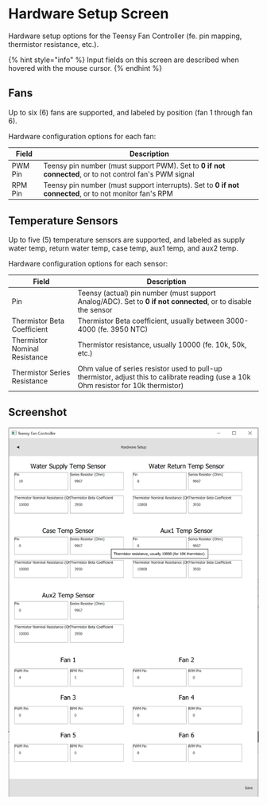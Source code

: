 # Hardware Setup Screen

Hardware setup options for the Teensy Fan Controller (fe. pin mapping, thermistor resistance, etc.).

{% hint style="info" %}
Input fields on this screen are described when hovered with the mouse cursor.
{% endhint %}


## Fans

Up to six (6) fans are supported, and labeled by position (fan 1 through fan 6).
 
Hardware configuration options for each fan:

Field | Description
----- | -----
PWM Pin | Teensy pin number (must support PWM). Set to **0 if not connected**, or to not control fan's PWM signal
RPM Pin | Teensy pin number (must support interrupts). Set to **0 if not connected**, or to not monitor fan's RPM

## Temperature Sensors

Up to five (5) temperature sensors are supported, and labeled as supply water temp, return water temp, case temp, aux1 temp, and aux2 temp.

Hardware configuration options for each sensor:

Field | Description
----- | -----
Pin | Teensy (actual) pin number (must support Analog/ADC). Set to **0 if not connected**, or to disable the sensor 
Thermistor Beta Coefficient | Thermistor Beta coefficient, usually between 3000-4000 (fe. 3950 NTC)
Thermistor Nominal Resistance | Thermistor resistance, usually 10000 (fe. 10k, 50k, etc.)
Thermistor Series Resistance | Ohm value of series resistor used to pull-up thermistor, adjust this to calibrate reading (use a 10k Ohm resistor for 10k thermistor)


## Screenshot

![Hardware Setup screenshot](../../doc/images/ui.hwsetup.1.png)

